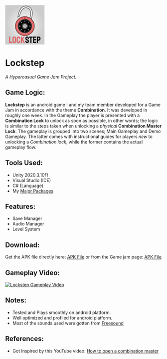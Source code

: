 <img src="Assets\_Project\Images\Icon.png" width="25%" height="25%">

# Lockstep
*A Hypercasual Game Jam Project.*

## Game Logic:
**Lockstep** is an android game I and my team member developed for a Game Jam in accordance with the theme **Combination**. It was developed in roughly one week. In the Gameplay the player is presented with a **Combination Lock** to unlock as soon as possible, in other words; the logic is similar to the steps taken when unlocking a *physical* **Combination Master Lock**. The gameplay is grouped into two scenes; Main Gameplay and Demo Gameplay. The latter comes with instructional guides for players *new* to unlocking a *Combination lock*, while the former contains the actual gameplay flow.

## Tools Used:
* Unity 2020.3.10f1 
* Visual Studio (IDE)
* C# (Language)
* My [Major Packages](https://github.com/ebukaracer/Major_Packages)

## Features:
- Save Manager
- Audio Manager
- Level System

## Download:
Get the APK file directly here: [APK File](https://github.com/ebukaracer/Lockstep/releases/download/apk-v1.0.0/Lockstep.apk)
or from the Game jam page: [APK File](https://iamracer.itch.io/lockstep/)

## Gameplay Video:
[<img src="https://i.ibb.co/s1mkCHq/Lockstep.png" 
alt="Lockstep Gameplay Video" width="25%" height="25%"/>](https://youtu.be/W8UyIBCtl8Y)

## Notes:
* Tested and Plays smoothly on android platform.
* Well optimized and profiled for android platform.
* Most of the sounds used were gotten from [Freesound](https://freesound.org)

## References:
- Got Inspired by this YouTube video: [How to open a combination master](https://www.youtube.com/watch?v=vXbboF07yy4&t=37s)
